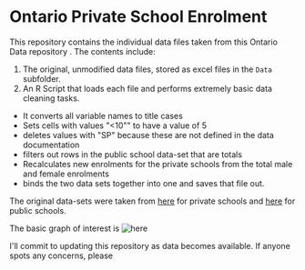 
# Ontario Private School Enrolment

This repository contains the individual data files taken from this Ontario Data repository [](https://data.ontario.ca/dataset/private-school-enrolment-by-gender). The contents include:

1. The original, unmodified data files, stored as excel files in the `Data` subfolder.
2. An R Script that loads each file and performs extremely basic data cleaning tasks. 
  - It converts all variable names to title cases
  - Sets cells with values "<10"" to have a value of 5
  - deletes values with "SP" because these are not defined in the data documentation
  - filters out rows in the public school data-set that are totals
  - Recalculates new enrolments for the private schools from the total male and female enrolments
  - binds the two data sets together into one and saves that file out. 
  
The original data-sets were taken from [here](https://data.ontario.ca/dataset/private-school-enrolment-by-gender) for private schools and [here](https://data.ontario.ca/dataset/school-enrolment-by-gender) for public schools. 

The basic graph of interest is ![here](https://sjkiss.github.com/ontario_private_school_enrolment/blob/main/ontario_private_school_enrolment.png) 


I'll commit to updating this repository as data becomes available. If anyone spots any concerns, please 
